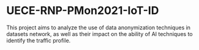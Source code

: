 # UECE-RNP-PMon2021-IoT-ID

This project aims to analyze the use of data anonymization techniques in datasets network, as well as their impact on the ability of AI techniques to identify the traffic profile.
